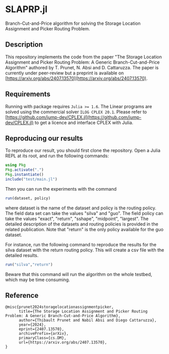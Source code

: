 # SLAPRP.jl

Branch-Cut-and-Price algorithm for solving the Storage Location Assignment and Picker Routing Problem.

## Description

This repository implements the code from the paper "The Storage Location Assignment and Picker Routing Problem: A Generic Branch-Cut-and-Price Algorithm" authored by T. Prunet, N. Absi and D. Cattaruzza. The paper is currently under peer-review but a preprint is available on [https://arxiv.org/abs/2407.13570](https://arxiv.org/abs/2407.13570). 

## Requirements

Running with package requires `Julia >= 1.6`. The Linear programs are solved using the commercial solver `ILOG CPLEX 20.1`. Please refer to [https://github.com/jump-dev/CPLEX.jl](https://github.com/jump-dev/CPLEX.jl) to get a licence and interface CPLEX with Julia.

## Reproducing our results

To reproduce our result, you should first clone the repository. Open a Julia REPL at its root, and run the following commands:

```julia
using Pkg
Pkg.activate(".")
Pkg.instantiate()
include("test/main.jl")
```

Then you can run the experiments with the command 
```julia
run(dataset, policy)
```
where dataset is the name of the dataset and policy is the routing policy. The field data set can take the values "silva" and "guo".
The field policy can take the values "exact", "return", "sshape", "midpoint", "largest". The detailed description of the datasets and routing policies is 
provided in the related publication. Note that "return" is the only policy available for the guo dataset.

For instance, run the following command to reproduce the results for the silva dataset with the return routing policy. This will create a csv file with the detailed results.

```julia
run("silva","return")
```

Beware that this command will run the algorithm on the whole testbed, which may be time consuming.

## Reference

```
@misc{prunet2024storagelocationassignmentpicker,
      title={The Storage Location Assignment and Picker Routing Problem: A Generic Branch-Cut-and-Price Algorithm}, 
      author={Thibault Prunet and Nabil Absi and Diego Cattaruzza},
      year={2024},
      eprint={2407.13570},
      archivePrefix={arXiv},
      primaryClass={cs.DM},
      url={https://arxiv.org/abs/2407.13570}, 
}
```

